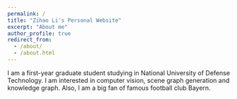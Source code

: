 ```yaml
---
permalink: /
title: "Zihao Li's Personal Website"
excerpt: "About me"
author_profile: true
redirect_from: 
  - /about/
  - /about.html
---
```


I am a first-year graduate student studying in National University of Defense Technology. I am interested in computer vision, scene graph generation and knowledge graph. Also, I am a big fan of famous football club Bayern.
